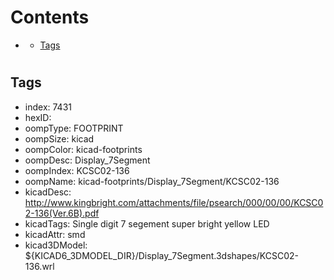 



Contents
========

* [](#)
	* [Tags](#tags)

# 

## Tags

- index: 7431
- hexID: 
- oompType: FOOTPRINT
- oompSize: kicad
- oompColor: kicad-footprints
- oompDesc: Display_7Segment
- oompIndex: KCSC02-136
- oompName: kicad-footprints/Display_7Segment/KCSC02-136
- kicadDesc: http://www.kingbright.com/attachments/file/psearch/000/00/00/KCSC02-136(Ver.6B).pdf
- kicadTags: Single digit 7 segement super bright yellow LED
- kicadAttr: smd
- kicad3DModel: ${KICAD6_3DMODEL_DIR}/Display_7Segment.3dshapes/KCSC02-136.wrl
